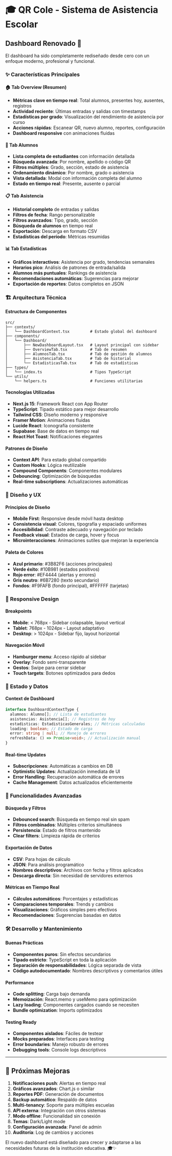 # 🎓 QR Cole - Sistema de Asistencia Escolar

## Dashboard Renovado 🚀

El dashboard ha sido completamente rediseñado desde cero con un enfoque moderno, profesional y funcional.

### ✨ Características Principales

#### 🏠 **Tab Overview (Resumen)**

- **Métricas clave en tiempo real**: Total alumnos, presentes hoy, ausentes, registros
- **Actividad reciente**: Últimas entradas y salidas con timestamps
- **Estadísticas por grado**: Visualización del rendimiento de asistencia por curso
- **Acciones rápidas**: Escanear QR, nuevo alumno, reportes, configuración
- **Dashboard responsive** con animaciones fluidas

#### 👥 **Tab Alumnos**

- **Lista completa de estudiantes** con información detallada
- **Búsqueda avanzada**: Por nombre, apellido o código QR
- **Filtros múltiples**: Grado, sección, estado de asistencia
- **Ordenamiento dinámico**: Por nombre, grado o asistencia
- **Vista detallada**: Modal con información completa del alumno
- **Estado en tiempo real**: Presente, ausente o parcial

#### 📋 **Tab Asistencia**

- **Historial completo** de entradas y salidas
- **Filtros de fecha**: Rango personalizable
- **Filtros avanzados**: Tipo, grado, sección
- **Búsqueda de alumnos** en tiempo real
- **Exportación**: Descarga en formato CSV
- **Estadísticas del período**: Métricas resumidas

#### 📊 **Tab Estadísticas**

- **Gráficos interactivos**: Asistencia por grado, tendencias semanales
- **Horarios pico**: Análisis de patrones de entrada/salida
- **Alumnos más puntuales**: Rankings de asistencia
- **Recomendaciones automáticas**: Sugerencias para mejorar
- **Exportación de reportes**: Datos completos en JSON

### 🏗️ **Arquitectura Técnica**

#### **Estructura de Componentes**

```
src/
├── contexts/
│   └── DashboardContext.tsx         # Estado global del dashboard
├── components/
│   └── Dashboard/
│       ├── NewDashboardLayout.tsx   # Layout principal con sidebar
│       ├── OverviewTab.tsx          # Tab de resumen
│       ├── AlumnosTab.tsx           # Tab de gestión de alumnos
│       ├── AsistenciaTab.tsx        # Tab de historial
│       └── EstadisticasTab.tsx      # Tab de estadísticas
├── types/
│   └── index.ts                     # Tipos TypeScript
└── utils/
    └── helpers.ts                   # Funciones utilitarias
```

#### **Tecnologías Utilizadas**

- **Next.js 15**: Framework React con App Router
- **TypeScript**: Tipado estático para mejor desarrollo
- **Tailwind CSS**: Diseño moderno y responsive
- **Framer Motion**: Animaciones fluidas
- **Lucide React**: Iconografía consistente
- **Supabase**: Base de datos en tiempo real
- **React Hot Toast**: Notificaciones elegantes

#### **Patrones de Diseño**

- **Context API**: Para estado global compartido
- **Custom Hooks**: Lógica reutilizable
- **Compound Components**: Componentes modulares
- **Debouncing**: Optimización de búsquedas
- **Real-time subscriptions**: Actualizaciones automáticas

### 🎨 **Diseño y UX**

#### **Principios de Diseño**

- **Mobile First**: Responsive desde móvil hasta desktop
- **Consistencia visual**: Colores, tipografía y espaciado uniformes
- **Accesibilidad**: Contraste adecuado y navegación por teclado
- **Feedback visual**: Estados de carga, hover y focus
- **Microinteracciones**: Animaciones sutiles que mejoran la experiencia

#### **Paleta de Colores**

- **Azul primario**: #3B82F6 (acciones principales)
- **Verde éxito**: #10B981 (estados positivos)
- **Rojo error**: #EF4444 (alertas y errores)
- **Gris neutro**: #6B7280 (texto secundario)
- **Fondos**: #F9FAFB (fondo principal), #FFFFFF (tarjetas)

### 📱 **Responsive Design**

#### **Breakpoints**

- **Mobile**: < 768px - Sidebar colapsable, layout vertical
- **Tablet**: 768px - 1024px - Layout adaptativo
- **Desktop**: > 1024px - Sidebar fijo, layout horizontal

#### **Navegación Móvil**

- **Hamburger menu**: Acceso rápido al sidebar
- **Overlay**: Fondo semi-transparente
- **Gestos**: Swipe para cerrar sidebar
- **Touch targets**: Botones optimizados para dedos

### 🔄 **Estado y Datos**

#### **Context de Dashboard**

```typescript
interface DashboardContextType {
  alumnos: Alumno[]; // Lista de estudiantes
  asistencias: Asistencia[]; // Registros de hoy
  estadisticas: EstadisticasGenerales; // Métricas calculadas
  loading: boolean; // Estado de carga
  error: string | null; // Manejo de errores
  refreshData: () => Promise<void>; // Actualización manual
}
```

#### **Real-time Updates**

- **Subscripciones**: Automáticas a cambios en DB
- **Optimistic Updates**: Actualización inmediata de UI
- **Error Handling**: Recuperación automática de errores
- **Cache Management**: Datos actualizados eficientemente

### 🚀 **Funcionalidades Avanzadas**

#### **Búsqueda y Filtros**

- **Debounced search**: Búsqueda en tiempo real sin spam
- **Filtros combinados**: Múltiples criterios simultáneos
- **Persistencia**: Estado de filtros mantenido
- **Clear filters**: Limpieza rápida de criterios

#### **Exportación de Datos**

- **CSV**: Para hojas de cálculo
- **JSON**: Para análisis programático
- **Nombres descriptivos**: Archivos con fecha y filtros aplicados
- **Descarga directa**: Sin necesidad de servidores externos

#### **Métricas en Tiempo Real**

- **Cálculos automáticos**: Porcentajes y estadísticas
- **Comparaciones temporales**: Trends y cambios
- **Visualizaciones**: Gráficos simples pero efectivos
- **Recomendaciones**: Sugerencias basadas en datos

### 🛠️ **Desarrollo y Mantenimiento**

#### **Buenas Prácticas**

- **Componentes puros**: Sin efectos secundarios
- **Tipado estricto**: TypeScript en toda la aplicación
- **Separación de responsabilidades**: Lógica separada de vista
- **Código autodocumentado**: Nombres descriptivos y comentarios útiles

#### **Performance**

- **Code splitting**: Carga bajo demanda
- **Memoización**: React.memo y useMemo para optimización
- **Lazy loading**: Componentes cargados cuando se necesiten
- **Bundle optimization**: Imports optimizados

#### **Testing Ready**

- **Componentes aislados**: Fáciles de testear
- **Mocks preparados**: Interfaces para testing
- **Error boundaries**: Manejo robusto de errores
- **Debugging tools**: Console logs descriptivos

---

## 🎯 Próximas Mejoras

1. **Notificaciones push**: Alertas en tiempo real
2. **Gráficos avanzados**: Chart.js o similar
3. **Reportes PDF**: Generación de documentos
4. **Backup automático**: Respaldo de datos
5. **Multi-tenancy**: Soporte para múltiples escuelas
6. **API externa**: Integración con otros sistemas
7. **Modo offline**: Funcionalidad sin conexión
8. **Temas**: Dark/Light mode
9. **Configuración avanzada**: Panel de admin
10. **Auditoría**: Log de cambios y acciones

El nuevo dashboard está diseñado para crecer y adaptarse a las necesidades futuras de la institución educativa. 🎓✨
